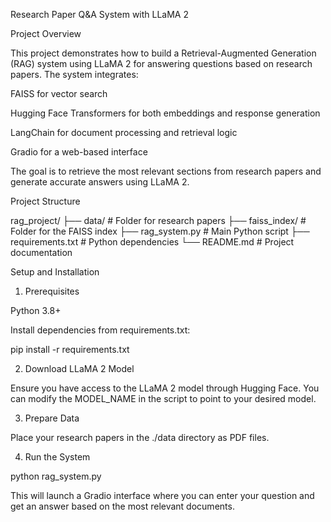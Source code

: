 Research Paper Q&A System with LLaMA 2

Project Overview

This project demonstrates how to build a Retrieval-Augmented Generation (RAG) system using LLaMA 2 for answering questions based on research papers. The system integrates:

FAISS for vector search

Hugging Face Transformers for both embeddings and response generation

LangChain for document processing and retrieval logic

Gradio for a web-based interface

The goal is to retrieve the most relevant sections from research papers and generate accurate answers using LLaMA 2.

Project Structure

rag_project/
  ├── data/                  # Folder for research papers
  ├── faiss_index/           # Folder for the FAISS index
  ├── rag_system.py          # Main Python script
  ├── requirements.txt       # Python dependencies
  └── README.md              # Project documentation

Setup and Installation

1. Prerequisites

Python 3.8+

Install dependencies from requirements.txt:

pip install -r requirements.txt

2. Download LLaMA 2 Model

Ensure you have access to the LLaMA 2 model through Hugging Face. You can modify the MODEL_NAME in the script to point to your desired model.

3. Prepare Data

Place your research papers in the ./data directory as PDF files.

4. Run the System

python rag_system.py

This will launch a Gradio interface where you can enter your question and get an answer based on the most relevant documents.